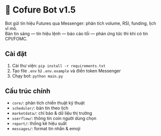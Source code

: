 # 🤖 Cofure Bot v1.5

Bot gửi tín hiệu Futures qua Messenger: phân tích volume, RSI, funding, lịch vĩ mô.  
Bản tin sáng — tín hiệu lệnh — báo cáo tối — phản ứng tức thì khi có tin CPI/FOMC.

## Cài đặt
1. Cài thư viện: `pip install -r requirements.txt`
2. Tạo file `.env` từ `.env.example` và điền token Messenger
3. Chạy bot: `python main.py`

## Cấu trúc chính
- `core/`: phân tích chiến thuật kỹ thuật
- `scheduler/`: bản tin theo lịch
- `marketdata/`: chỉ báo & dữ liệu thị trường
- `userflow/`: thông tin coin người dùng chọn
- `report/`: thống kê hiệu suất
- `messages/`: format tin nhắn & emoji
